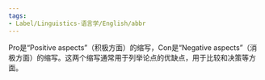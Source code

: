 ```yaml
---
tags:
- Label/Linguistics-语言学/English/abbr
---
```


Pro是“Positive aspects”（积极方面）的缩写，Con是“Negative aspects”（消极方面）的缩写。这两个缩写通常用于列举论点的优缺点，用于比较和决策等方面。
